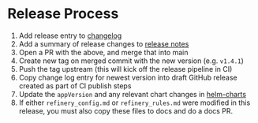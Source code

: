 # Release Process

1. Add release entry to [changelog](./CHANGELOG.md)
2. Add a summary of release changes to [release notes](./RELEASE_NOTES.md)
3. Open a PR with the above, and merge that into main
4. Create new tag on merged commit with the new version (e.g. `v1.4.1`)
5. Push the tag upstream (this will kick off the release pipeline in CI)
6. Copy change log entry for newest version into draft GitHub release created as part of CI publish steps
7. Update the `appVersion` and any relevant chart changes in [helm-charts](https://github.com/honeycombio/helm-charts/tree/main/charts/refinery)
8. If either `refinery_config.md` or `refinery_rules.md` were modified in this release, you must also copy these files to docs and do a docs PR.
